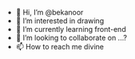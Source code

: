 - 👋 Hi, I’m @bekanoor
- 👀 I’m interested in drawing
- 🌱 I’m currently learning front-end
- 💞️ I’m looking to collaborate on ...?
- 📫 How to reach me divine 

<!---
bekanoor/bekanoor is a ✨ special ✨ repository because its `README.md` (this file) appears on your GitHub profile.
You can click the Preview link to take a look at your changes.
--->
